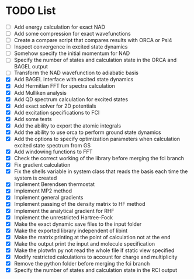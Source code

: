 # TODO List

- [ ] Add energy calculation for exact NAD
- [ ] Add some compression for exact wavefunctions
- [ ] Create a compare script that compares results with ORCA or Psi4
- [ ] Inspect convergence in excited state dynamics
- [ ] Somehow specify the initial momentum for NAD
- [ ] Specify the number of states and calculation state in the ORCA and BAGEL output
- [ ] Transform the NAD wavefunction to adiabatic basis
- [x] Add BAGEL interface with excited state dynamics
- [x] Add Hermitian FFT for spectra calculation
- [x] Add Mulliken analysis
- [x] Add QD spectrum calculation for excited states
- [x] Add exact solver for 2D potentials
- [x] Add excitation specifications to FCI
- [x] Add some tests
- [x] Add the ability to export the atomic integrals
- [x] Add the ability to use orca to perform ground state dynamics
- [x] Add the options to specify optimization parameters when calculation excited state spectrum from GS
- [x] Add windowing functions to FFT
- [x] Check the correct working of the library before merging the fci branch
- [x] Fix gradient calculation
- [x] Fix the shells variable in system class that reads the basis each time the system is created
- [x] Implement Berendsen thermostat
- [x] Implement MP2 method
- [x] Implement general gradients
- [x] Implement passing of the density matrix to HF method
- [x] Implement the analytical gradient for RHF
- [x] Implement the unrestricted Hartree-Fock
- [x] Make the exact dynamic save files to the input folder
- [x] Make the exported library independent of libint
- [x] Make the matrix printing at the point of calculation not at the end
- [x] Make the output print the input and molecule specification
- [x] Make the plotwfn.py not read the whole file if static view specified
- [x] Modify restricted calculations to account for charge and multiplicity
- [x] Remove the python folder before merging the fci branch
- [x] Specify the number of states and calculation state in the RCI output
